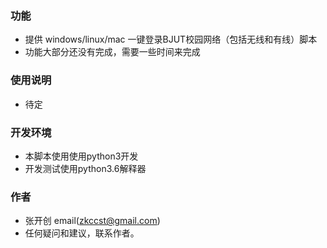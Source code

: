 

###  功能
- 提供 windows/linux/mac 一键登录BJUT校园网络（包括无线和有线）脚本
- 功能大部分还没有完成，需要一些时间来完成
### 使用说明
- 待定

### 开发环境
- 本脚本使用使用python3开发
- 开发测试使用python3.6解释器

### 作者
- 张开创 email(zkccst@gmail.com)
- 任何疑问和建议，联系作者。
